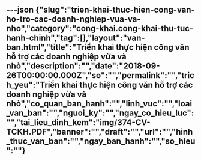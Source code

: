 ---json
{"slug":"trien-khai-thuc-hien-cong-van-ho-tro-cac-doanh-nghiep-vua-va-nho","category":"cong-khai.cong-khai-thu-tuc-hanh-chinh","tag":[],"layout":"van-ban.html","title":"Triển khai thực hiện công văn hỗ trợ các doanh nghiệp vừa và nhỏ","description":"","date":"2018-09-26T00:00:00.000Z","so":"","permalink":"","trich_yeu":"Triển khai thực hiện công văn hỗ trợ các doanh nghiệp vừa và nhỏ","co_quan_ban_hanh":"","linh_vuc":"","loai_van_ban":"","nguoi_ky":"","ngay_co_hieu_luc":"","tai_lieu_dinh_kem":"img/374-CV-TCKH.PDF","banner":"","draft":"","url":"","hinh_thuc_van_ban":"","ngay_ban_hanh":"","so_hieu":""}
---
